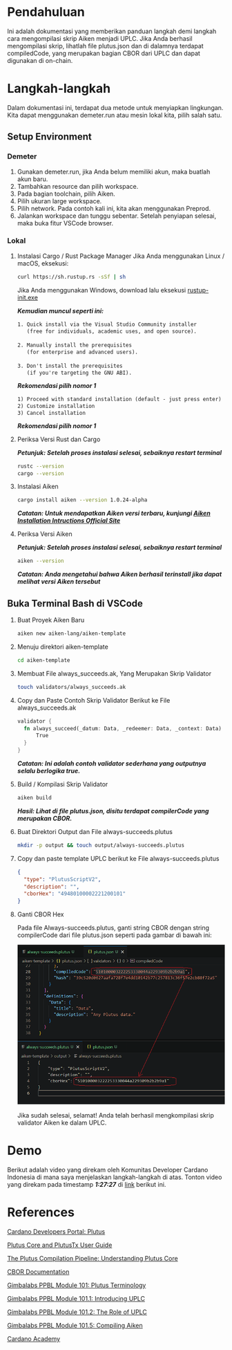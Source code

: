 # Pendahuluan

Ini adalah dokumentasi yang memberikan panduan langkah demi langkah cara mengompilasi skrip Aiken menjadi UPLC. Jika Anda berhasil mengompilasi skrip, lihatlah file plutus.json dan di dalamnya terdapat compiledCode, yang merupakan bagian CBOR dari UPLC dan dapat digunakan di on-chain.

# Langkah-langkah

Dalam dokumentasi ini, terdapat dua metode untuk menyiapkan lingkungan. Kita dapat menggunakan demeter.run atau mesin lokal kita, pilih salah satu.

## Setup Environment

### Demeter

1. Gunakan demeter.run, jika Anda belum memiliki akun, maka buatlah akun baru.
2. Tambahkan resource dan pilih workspace.
3. Pada bagian toolchain, pilih Aiken.
4. Pilih ukuran large workspace.
5. Pilih network. Pada contoh kali ini, kita akan menggunakan Preprod.
6. Jalankan workspace dan tunggu sebentar. Setelah penyiapan selesai, maka buka fitur VSCode browser.

### Lokal

1. Instalasi Cargo / Rust Package Manager
   Jika Anda menggunakan Linux / macOS, eksekusi:

   ```bash
   curl https://sh.rustup.rs -sSf | sh
   ```

   Jika Anda menggunakan Windows, download lalu eksekusi [rustup-init.exe](https://win.rustup.rs/)

   **_Kemudian muncul seperti ini:_**

   ```text
   1. Quick install via the Visual Studio Community installer
      (free for individuals, academic uses, and open source).

   2. Manually install the prerequisites
      (for enterprise and advanced users).

   3. Don't install the prerequisites
      (if you're targeting the GNU ABI).
   ```

   **_Rekomendasi pilih nomor 1_**

   ```text
   1) Proceed with standard installation (default - just press enter)
   2) Customize installation
   3) Cancel installation
   ```

   **_Rekomendasi pilih nomor 1_**

2. Periksa Versi Rust dan Cargo

   **_Petunjuk: Setelah proses instalasi selesai, sebaiknya restart terminal_**

   ```bash
   rustc --version
   cargo --version
   ```

3. Instalasi Aiken

   ```bash
   cargo install aiken --version 1.0.24-alpha
   ```

   **_Catatan: Untuk mendapatkan Aiken versi terbaru, kunjungi [Aiken Installation Intructions Official Site](https://aiken-lang.org/installation-instructions)_**

4. Periksa Versi Aiken

   **_Petunjuk: Setelah proses instalasi selesai, sebaiknya restart terminal_**

   ```bash
   aiken --version
   ```

   **_Catatan: Anda mengetahui bahwa Aiken berhasil terinstall jika dapat melihat versi Aiken tersebut_**

## Buka Terminal Bash di VSCode

1. Buat Proyek Aiken Baru

   ```bash
   aiken new aiken-lang/aiken-template
   ```

2. Menuju direktori aiken-template

   ```bash
   cd aiken-template
   ```

3. Membuat File always_succeeds.ak, Yang Merupakan Skrip Validator

   ```bash
   touch validators/always_succeeds.ak
   ```

4. Copy dan Paste Contoh Skrip Validator Berikut ke File always_succeeds.ak

   ```rust
   validator {
     fn always_succeed(_datum: Data, _redeemer: Data, _context: Data) -> Bool {
         True
     }
   }
   ```

   **_Catatan: Ini adalah contoh validator sederhana yang outputnya selalu berlogika true._**

5. Build / Kompilasi Skrip Validator

   ```bash
   aiken build
   ```

   **_Hasil: Lihat di file plutus.json, disitu terdapat compilerCode yang merupakan CBOR._**

6. Buat Direktori Output dan File always-succeeds.plutus

   ```bash
   mkdir -p output && touch output/always-succeeds.plutus
   ```

7. Copy dan paste template UPLC berikut ke File always-succeeds.plutus

   ```json
   {
     "type": "PlutusScriptV2",
     "description": "",
     "cborHex": "49480100002221200101"
   }
   ```

8. Ganti CBOR Hex

   Pada file Always-succeeds.plutus, ganti string CBOR dengan string compilerCode dari file plutus.json seperti pada gambar di bawah ini:

   ![always-succeeds.plutus](public/aiken-script-compiled.png)

   Jika sudah selesai, selamat! Anda telah berhasil mengkompilasi skrip validator Aiken ke dalam UPLC.

# Demo

Berikut adalah video yang direkam oleh Komunitas Developer Cardano Indonesia di mana saya menjelaskan langkah-langkah di atas. Tonton video yang direkam pada timestamp **_1:27:27_** di [link](https://youtu.be/03hXLZ_07N0?list=PLUj8499OocHiL8gXPv8wMlLW-zIcyYdrQ) berikut ini.

# References

[Cardano Developers Portal: Plutus](https://developers.cardano.org/docs/smart-contracts/plutus/)

[Plutus Core and PlutusTx User Guide](https://plutus.readthedocs.io/en/latest/explanations/platform.html)

[The Plutus Compilation Pipeline: Understanding Plutus Core](https://well-typed.com/blog/2022/08/plutus-cores/)

[CBOR Documentation](https://cbor.io/)

[Gimbalabs PPBL Module 101: Plutus Terminology](https://plutuspbl.io/modules/101/slts)

[Gimbalabs PPBL Module 101.1: Introducing UPLC](https://plutuspbl.io/modules/101/1011)

[Gimbalabs PPBL Module 101.2: The Role of UPLC](https://plutuspbl.io/modules/101/1012)

[Gimbalabs PPBL Module 101.5: Compiling Aiken](https://plutuspbl.io/modules/101/1015)

[Cardano Academy](https://academy.cardanofoundation.org/)
